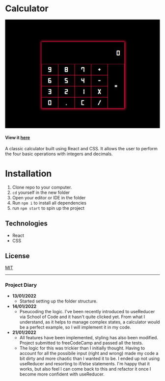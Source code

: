# Calculator

![demo](demo.gif)

#### View it [here](https://react-calculatrr.netlify.app/)

A classic calculator built using React and CSS. It allows the user to perform the four basic operations with integers and decimals.

# Installation

1. Clone repo to your computer.
2. `cd` yourself in the new folder
3. Open your editor or IDE in the folder
4. Run `npm i` to install all dependencies
5. run `npm start` to spin up the project
## Technologies

- React
- CSS

## License

[MIT](https://spdx.org/licenses/MIT.html)

---- 

### Project Diary

- __13/01/2022__
  - Started setting up the folder structure.
- __14/01/2022__
  - Pseucoding the logic. I've been recently introduced to useReducer via School of Code and it hasn't quite clicked yet. From what I understand, as it helps to manage complex states, a calculator would be a perfect example, so I will implement it in my code. 
- __21/01/2022__
  - All features have been implemented, styling has also been modified. Project submitted to freeCodeCamp and passed all the tests. 
  - The logic for this was trickier than I initially thought. Having to account for all the possibile input (right and wrong) made my code a bit dirty and more chaotic than I wanted it to be. I ended up not using useReducer and resorting to if/else statements. I'm happy that it works, but also feel I can come back to this and refactor it once I become more confident with useReducer.